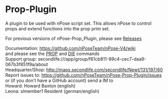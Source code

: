 # Prop-Plugin
A plugin to be used with nPose script set. This allows nPose to control props and extend functions into the prop prim set.

For previous versions of nPose-Prop_Plugin, please see [Releases](https://github.com/nPoseTeam/nPose-Prop-Plugin/releases)

Documentation: https://github.com/nPoseTeam/nPose-V4/wiki   
and please see the [PROP](https://github.com/nPoseTeam/nPose-V4/wiki/NC-Contents#prop) and [DIE](https://github.com/nPoseTeam/nPose-V4/wiki/NC-Contents#die) commands     
Support group: secondlife:///app/group/f61cb811-89c4-cec7-daa9-067b3f851f9a/about  
Headquarter/Shop: http://maps.secondlife.com/secondlife/Newt/131/197/60  
Report issues to: https://github.com/nPoseTeam/nPose-Prop-Plugin/issues  
or (if you don't have a GitHub account) send a IM to  
Howard: Howard Baxton (english)  
Leona: slmember1 Resident (german/english)
